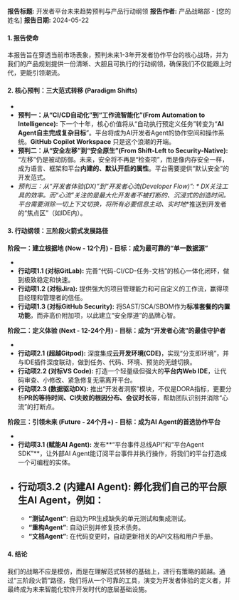 **报告标题:** 开发者平台未来趋势预判与产品行动纲领
**报告作者:** 产品战略部 - [您的姓名]
**报告日期:** 2024-05-22

#### **1. 报告使命**

本报告旨在穿透当前市场表象，预判未来1-3年开发者协作平台的核心战场，并为我们的产品规划提供一份清晰、大胆且可执行的行动纲领，确保我们不仅能跟上时代，更能引领潮流。

#### **2. 核心预判：三大范式转移 (Paradigm Shifts)**

- 
- **预判一：从“CI/CD自动化”到“工作流智能化”(From Automation to Intelligence):** 下一个十年，核心价值将从“自动执行预定义任务”转变为“**AI Agent自主完成复杂目标**”。平台将成为AI开发者Agent的协作空间和操作系统。**GitHub Copilot Workspace** 只是这个浪潮的开端。
- **预判二：从“安全左移”到“安全原生”(From Shift-Left to Security-Native):** “左移”仍是被动防御。未来，安全将不再是“检查项”，而是像内存安全一样，成为语言、框架和平台**内建的、默认开启的属性**。平台需要提供“默认安全”的开发范式。
- **预判三：从“开发者体验(DX)”到“开发者心流(Developer Flow)”: \** DX关注工具的效率。而“心流”关注的是最大化开发者不被打断的、沉浸式的创造时间。平台需要消除一切上下文切换，将所有必要信息**主动、实时地**推送到开发者的“焦点区”（如IDE内）。

#### **3. 行动纲领：三阶段火箭式发展路径**

**阶段一：建立根据地 (Now - 12个月) - 目标：成为最可靠的“单一数据源”**

- 
- **行动项1.1 (对标GitLab):** 完善“代码-CI/CD-任务-文档”的核心一体化闭环，做到极致稳定和快速。
- **行动项1.2 (对标Jira):** 提供强大的项目管理能力和可自定义的工作流，赢得项目经理和管理者的信任。
- **行动项1.3 (对标GitHub Security):** 将SAST/SCA/SBOM作为**标准套餐的内置功能**，而非高价附加项，以此建立“安全厚道”的品牌心智。

**阶段二：定义体验 (Next - 12-24个月) - 目标：成为“开发者心流”的最佳守护者**

- 
- **行动项2.1 (超越Gitpod):** 深度集成**云开发环境(CDE)**，实现“分支即环境”，并与IDE插件深度联动，做到任务、代码、环境、预览的无缝切换。
- **行动项2.2 (对标VS Code):** 打造一个轻量级但强大的**平台内Web IDE**，让代码审查、小修改、紧急修复无需离开平台。
- **行动项2.3 (数据驱动DX):** 推出“开发者洞察”模块，不仅是DORA指标，更要分析**PR的等待时间、CI失败的根因分布、会议时长**等，帮助团队识别并消除“心流”的打断点。

**阶段三：引领未来 (Future - 24个月+) - 目标：成为AI Agent的首选协作平台**

- 
- **行动项3.1 (赋能AI Agent):** 发布**“平台事件总线API”和“平台Agent SDK”**，让外部AI Agent能订阅平台事件并执行操作，将我们的平台打造成一个可编程的实体。
- **行动项3.2 (内建AI Agent):** 孵化我们自己的**平台原生AI Agent**，例如：
  - 
  - **“测试Agent”**: 自动为PR生成缺失的单元测试和集成测试。
  - **“重构Agent”**: 自动识别并修复技术债务。
  - **“文档Agent”**: 在代码变更时，自动更新相关的API文档和用户手册。

#### **4. 结论**

我们的战略不应是模仿，而是在理解范式转移的基础上，进行有策略的超越。通过“三阶段火箭”路径，我们将从一个可靠的工具，演变为开发者体验的定义者，并最终成为未来智能化软件开发时代的底层基础设施。